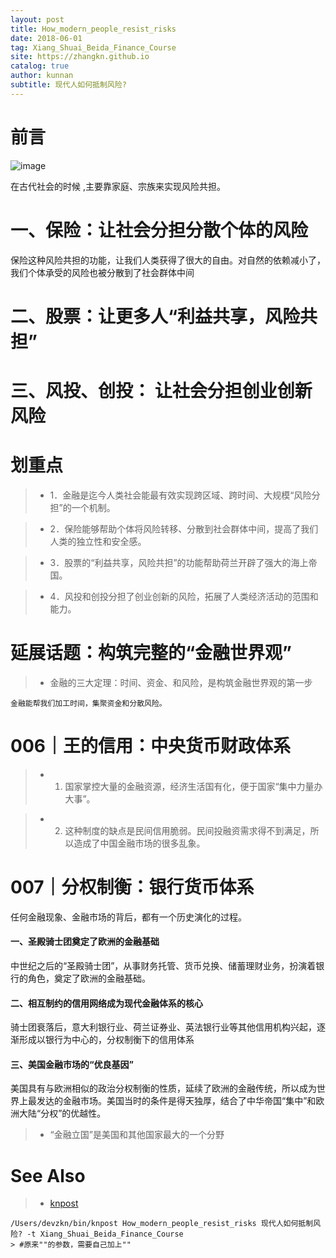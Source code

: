```yaml
---
layout: post
title: How_modern_people_resist_risks
date: 2018-06-01
tag: Xiang_Shuai_Beida_Finance_Course
site: https://zhangkn.github.io
catalog: true
author: kunnan
subtitle: 现代人如何抵制风险?
---
```


# 前言

![image](https://wx1.sinaimg.cn/large/af39b376ly1frvq567s3pj20u05l54qr.jpg)


在古代社会的时候 ,主要靠家庭、宗族来实现风险共担。

# 一、保险：让社会分担分散个体的风险


保险这种风险共担的功能，让我们人类获得了很大的自由。对自然的依赖减小了，我们个体承受的风险也被分散到了社会群体中间

# 二、股票：让更多人“利益共享，风险共担”



# 三、风投、创投： 让社会分担创业创新风险


# 划重点

>* 1．金融是迄今人类社会能最有效实现跨区域、跨时间、大规模“风险分担”的一个机制。

>* 2．保险能够帮助个体将风险转移、分散到社会群体中间，提高了我们人类的独立性和安全感。

>* 3．股票的“利益共享，风险共担”的功能帮助荷兰开辟了强大的海上帝国。

>* 4．风投和创投分担了创业创新的风险，拓展了人类经济活动的范围和能力。



# 延展话题：构筑完整的“金融世界观”


>* 金融的三大定理：时间、资金、和风险，是构筑金融世界观的第一步

```
金融能帮我们加工时间，集聚资金和分散风险。
```


# 006｜王的信用：中央货币财政体系

>* 1. 国家掌控大量的金融资源，经济生活国有化，便于国家“集中力量办大事”。

>* 2. 这种制度的缺点是民间信用脆弱。民间投融资需求得不到满足，所以造成了中国金融市场的很多乱象。

# 007｜分权制衡：银行货币体系


任何金融现象、金融市场的背后，都有一个历史演化的过程。

#### 一、圣殿骑士团奠定了欧洲的金融基础
中世纪之后的“圣殿骑士团”，从事财务托管、货币兑换、储蓄理财业务，扮演着银行的角色，奠定了欧洲的金融基础。

#### 二、相互制约的信用网络成为现代金融体系的核心
骑士团衰落后，意大利银行业、荷兰证券业、英法银行业等其他信用机构兴起，逐渐形成以银行为中心的，分权制衡下的信用体系

#### 三、美国金融市场的“优良基因”
美国具有与欧洲相似的政治分权制衡的性质，延续了欧洲的金融传统，所以成为世界上最发达的金融市场。美国当时的条件是得天独厚，结合了中华帝国“集中”和欧洲大陆“分权”的优越性。

>* “金融立国”是美国和其他国家最大的一个分野


# See Also 

>* [knpost](https://github.com/zhangkn/KNBin/blob/master/knpost) 
>
```
/Users/devzkn/bin/knpost How_modern_people_resist_risks 现代人如何抵制风险? -t Xiang_Shuai_Beida_Finance_Course
> #原来""的参数，需要自己加上""
```

